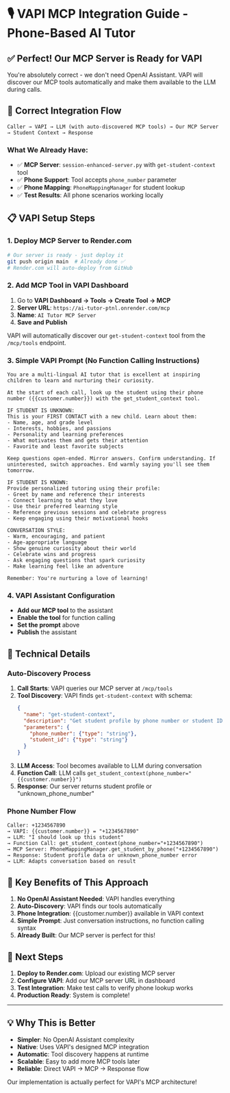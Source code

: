 # 🎙️ VAPI MCP Integration Guide - Phone-Based AI Tutor

## ✅ **Perfect! Our MCP Server is Ready for VAPI**

You're absolutely correct - we don't need OpenAI Assistant. VAPI will discover our MCP tools automatically and make them available to the LLM during calls.

## 🔄 **Correct Integration Flow**

```
Caller → VAPI → LLM (with auto-discovered MCP tools) → Our MCP Server → Student Context → Response
```

### **What We Already Have:**
- ✅ **MCP Server**: `session-enhanced-server.py` with `get-student-context` tool
- ✅ **Phone Support**: Tool accepts `phone_number` parameter  
- ✅ **Phone Mapping**: `PhoneMappingManager` for student lookup
- ✅ **Test Results**: All phone scenarios working locally

## 📋 **VAPI Setup Steps**

### 1. **Deploy MCP Server to Render.com**
```bash
# Our server is ready - just deploy it
git push origin main  # Already done ✅
# Render.com will auto-deploy from GitHub
```

### 2. **Add MCP Tool in VAPI Dashboard**
1. Go to **VAPI Dashboard → Tools → Create Tool → MCP**
2. **Server URL**: `https://ai-tutor-ptnl.onrender.com/mcp`
3. **Name**: `AI Tutor MCP Server`
4. **Save and Publish**

VAPI will automatically discover our `get-student-context` tool from the `/mcp/tools` endpoint.

### 3. **Simple VAPI Prompt** (No Function Calling Instructions)
```
You are a multi-lingual AI tutor that is excellent at inspiring children to learn and nurturing their curiosity.

At the start of each call, look up the student using their phone number ({{customer.number}}) with the get_student_context tool.

IF STUDENT IS UNKNOWN:
This is your FIRST CONTACT with a new child. Learn about them:
- Name, age, and grade level
- Interests, hobbies, and passions  
- Personality and learning preferences
- What motivates them and gets their attention
- Favorite and least favorite subjects

Keep questions open-ended. Mirror answers. Confirm understanding. If uninterested, switch approaches. End warmly saying you'll see them tomorrow.

IF STUDENT IS KNOWN:
Provide personalized tutoring using their profile:
- Greet by name and reference their interests
- Connect learning to what they love
- Use their preferred learning style
- Reference previous sessions and celebrate progress
- Keep engaging using their motivational hooks

CONVERSATION STYLE:
- Warm, encouraging, and patient
- Age-appropriate language
- Show genuine curiosity about their world
- Celebrate wins and progress
- Ask engaging questions that spark curiosity
- Make learning feel like an adventure

Remember: You're nurturing a love of learning!
```

### 4. **VAPI Assistant Configuration**
- **Add our MCP tool** to the assistant
- **Enable the tool** for function calling
- **Set the prompt** above
- **Publish** the assistant

## 🔧 **Technical Details**

### **Auto-Discovery Process**
1. **Call Starts**: VAPI queries our MCP server at `/mcp/tools`
2. **Tool Discovery**: VAPI finds `get-student-context` with schema:
   ```json
   {
     "name": "get-student-context",
     "description": "Get student profile by phone number or student ID",
     "parameters": {
       "phone_number": {"type": "string"},
       "student_id": {"type": "string"}
     }
   }
   ```
3. **LLM Access**: Tool becomes available to LLM during conversation
4. **Function Call**: LLM calls `get_student_context(phone_number="{{customer.number}}")`
5. **Response**: Our server returns student profile or "unknown_phone_number"

### **Phone Number Flow**
```
Caller: +1234567890
→ VAPI: {{customer.number}} = "+1234567890"
→ LLM: "I should look up this student"
→ Function Call: get_student_context(phone_number="+1234567890")
→ MCP Server: PhoneMappingManager.get_student_by_phone("+1234567890")
→ Response: Student profile data or unknown_phone_number error
→ LLM: Adapts conversation based on result
```

## 🎯 **Key Benefits of This Approach**

1. **No OpenAI Assistant Needed**: VAPI handles everything
2. **Auto-Discovery**: VAPI finds our tools automatically
3. **Phone Integration**: {{customer.number}} available in VAPI context
4. **Simple Prompt**: Just conversation instructions, no function calling syntax
5. **Already Built**: Our MCP server is perfect for this!

## 🚀 **Next Steps**

1. **Deploy to Render.com**: Upload our existing MCP server
2. **Configure VAPI**: Add our MCP server URL in dashboard
3. **Test Integration**: Make test calls to verify phone lookup works
4. **Production Ready**: System is complete!

---

## 💡 **Why This is Better**

- **Simpler**: No OpenAI Assistant complexity
- **Native**: Uses VAPI's designed MCP integration
- **Automatic**: Tool discovery happens at runtime
- **Scalable**: Easy to add more MCP tools later
- **Reliable**: Direct VAPI → MCP → Response flow

Our implementation is actually perfect for VAPI's MCP architecture!